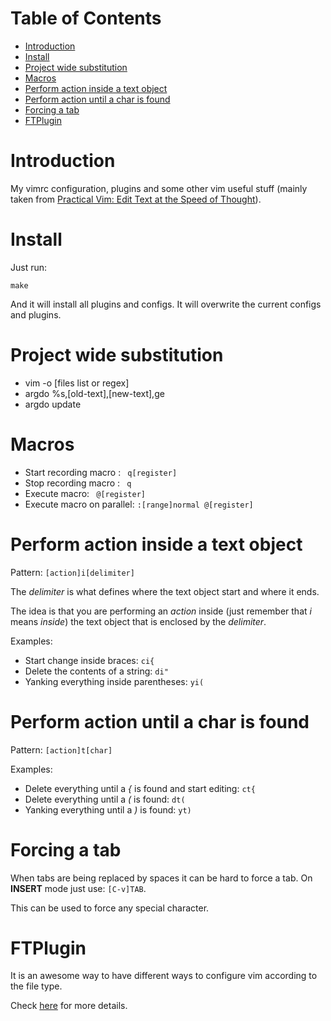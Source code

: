 <!-- mdtocstart -->

# Table of Contents

- [Introduction](#introduction)
- [Install](#install)
- [Project wide substitution](#project-wide-substitution)
- [Macros](#macros)
- [Perform action inside a text object](#perform-action-inside-a-text-object)
- [Perform action until a char is found](#perform-action-until-a-char-is-found)
- [Forcing a tab](#forcing-a-tab)
- [FTPlugin](#ftplugin)

<!-- mdtocend -->

# Introduction

My vimrc configuration, plugins and some other vim useful stuff
(mainly taken from [Practical Vim: Edit Text at the Speed of Thought](http://pragprog.com/book/dnvim/practical-vim)).


# Install

Just run:

```
make
```

And it will install all plugins and configs. It will overwrite the current
configs and plugins.


# Project wide substitution

* vim -o [files list or regex]
* argdo %s,[old-text],[new-text],ge
* argdo update


# Macros

* Start recording macro : <code> q[register] </code>
* Stop recording macro : <code> q </code>
* Execute macro: <code> @[register] </code>
* Execute macro on parallel: <code>:[range]normal @[register] </code>


# Perform action inside a text object

Pattern: <code>[action]i[delimiter]</code>

The *delimiter* is what defines where the text object start and where it ends.

The idea is that you are performing an *action* inside
(just remember that *i* means *inside*) the text object that
is enclosed by the *delimiter*.

Examples:

* Start change inside braces: <code>ci{</code>
* Delete the contents of a string: <code>di"</code>
* Yanking everything inside parentheses: <code>yi(</code>


# Perform action until a char is found

Pattern: <code>[action]t[char]</code>

Examples:

* Delete everything until a *{* is found and start editing: <code>ct{</code>
* Delete everything until a *(* is found: <code>dt(</code>
* Yanking everything until a *)* is found: <code>yt)</code>


# Forcing a tab

When tabs are being replaced by spaces it can be hard to force a tab.
On **INSERT** mode just use: <code>[C-v]TAB</code>.

This can be used to force any special character.

# FTPlugin

It is an awesome way to have different ways to configure vim according to the file type.

Check [here](http://vim.wikia.com/wiki/Keep_your_vimrc_file_clean) for more details.
